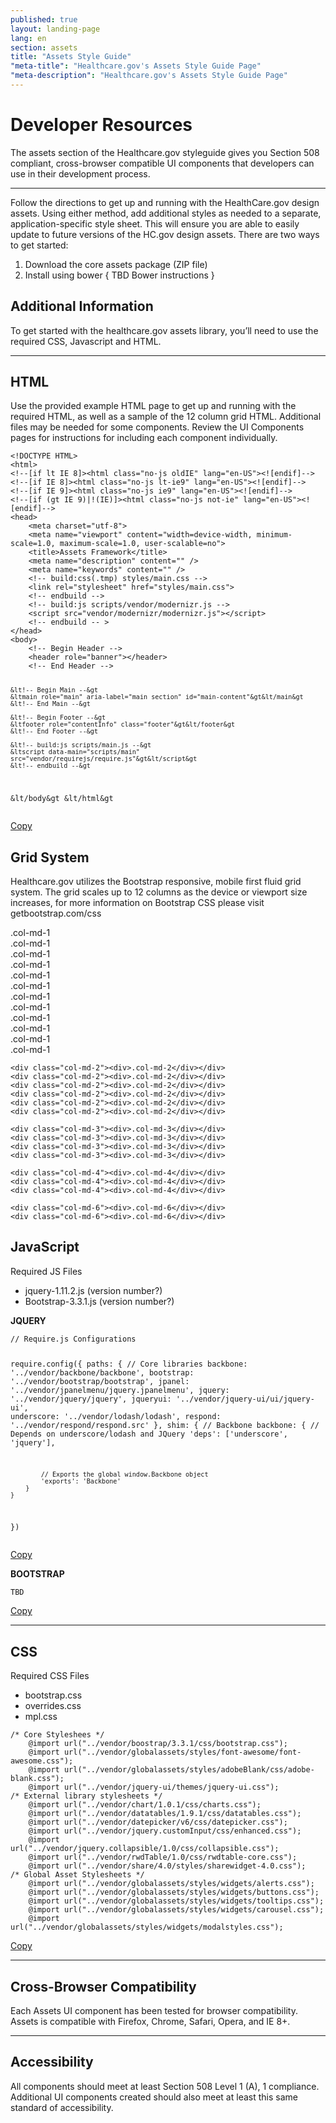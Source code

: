 ```yaml
---
published: true
layout: landing-page
lang: en
section: assets
title: "Assets Style Guide"
"meta-title": "Healthcare.gov's Assets Style Guide Page"
"meta-description": "Healthcare.gov's Assets Style Guide Page"
---
```


# Developer Resources

<div class="intro">
The assets section of the Healthcare.gov styleguide gives you Section 508 compliant, cross-browser compatible UI components that developers can use in their development process.
</div>

<hr class="hr" />

Follow the directions to get up and running with the HealthCare.gov design assets. Using either method, add additional styles as needed to a separate, application-specific style sheet. This will ensure you are able to easily update to future versions of the HC.gov design assets. There are two ways to get started:

1. Download the core assets package (ZIP file)
2. Install using bower { TBD Bower instructions }

## Additional Information

To get started with the healthcare.gov assets library, you’ll need to use the required CSS, Javascript and HTML.

* * *

## HTML

Use the provided example HTML page to get up and running with the required HTML, as well as a sample of the 12 column grid HTML. Additional files may be needed for some components. Review the UI Components pages for instructions for including each component individually.

<div class="code-wrapper">
<pre>
<code id="html-code">&lt!DOCTYPE HTML&gt
&lthtml&gt
&lt!--[if lt IE 8]&gt&lthtml class="no-js oldIE" lang="en-US"&gt&lt![endif]--&gt
&lt!--[if IE 8]&gt&lthtml class="no-js lt-ie9" lang="en-US"&gt&lt![endif]--&gt
&lt!--[if IE 9]&gt&lthtml class="no-js ie9" lang="en-US"&gt&lt![endif]--&gt
&lt!--[if (gt IE 9)|!(IE)]&gt&lthtml class="no-js not-ie" lang="en-US"&gt&lt![endif]--&gt
&lthead&gt
	&ltmeta charset="utf-8"&gt
	&ltmeta name="viewport" content="width=device-width, minimum-scale=1.0, maximum-scale=1.0, user-scalable=no"&gt
	&lttitle&gtAssets Framework&lt/title&gt
	&ltmeta name="description" content="" /&gt
	&ltmeta name="keywords" content="" /&gt
	&lt!-- build:css(.tmp) styles/main.css --&gt
	&ltlink rel="stylesheet" href="styles/main.css"&gt
	&lt!-- endbuild --&gt
	&lt!-- build:js scripts/vendor/modernizr.js --&gt
	&ltscript src="vendor/modernizr/modernizr.js"&gt&lt/script&gt
	&lt!-- endbuild -- &gt
&lt/head&gt
&ltbody&gt
	&lt!-- Begin Header --&gt
	&ltheader role="banner"&gt&lt/header&gt
	&lt!-- End Header --&gt

	&lt!-- Begin Main --&gt
	&ltmain role="main" aria-label="main section" id="main-content"&gt&lt/main&gt
	&lt!-- End Main --&gt

	&lt!-- Begin Footer --&gt
	&ltfooter role="contentInfo" class="footer"&gt&lt/footer&gt
	&lt!-- End Footer --&gt

	&lt!-- build:js scripts/main.js --&gt
	&ltscript data-main="scripts/main" src="vendor/requirejs/require.js"&gt&lt/script&gt
	&lt!-- endbuild --&gt
&lt/body&gt
&lt/html&gt
</code></pre>
<a href="" class="copy-button" title="Click to copy me." data-clipboard-target="html-code">Copy</a>
</div>

## Grid System

Healthcare.gov utilizes the Bootstrap responsive, mobile first fluid grid system. The grid scales up to 12 columns as the device or viewport size increases, for more information on Bootstrap CSS please visit getbootstrap.com/css

<div class="grid-display clearfix">
	<div class="col-md-1"><div>.col-md-1</div></div>
	<div class="col-md-1"><div>.col-md-1</div></div>
	<div class="col-md-1"><div>.col-md-1</div></div>
	<div class="col-md-1"><div>.col-md-1</div></div>
	<div class="col-md-1"><div>.col-md-1</div></div>
	<div class="col-md-1"><div>.col-md-1</div></div>
	<div class="col-md-1"><div>.col-md-1</div></div>
	<div class="col-md-1"><div>.col-md-1</div></div>
	<div class="col-md-1"><div>.col-md-1</div></div>
	<div class="col-md-1"><div>.col-md-1</div></div>
	<div class="col-md-1"><div>.col-md-1</div></div>
	<div class="col-md-1"><div>.col-md-1</div></div>

	<div class="col-md-2"><div>.col-md-2</div></div>
	<div class="col-md-2"><div>.col-md-2</div></div>
	<div class="col-md-2"><div>.col-md-2</div></div>
	<div class="col-md-2"><div>.col-md-2</div></div>
	<div class="col-md-2"><div>.col-md-2</div></div>
	<div class="col-md-2"><div>.col-md-2</div></div>

	<div class="col-md-3"><div>.col-md-3</div></div>
	<div class="col-md-3"><div>.col-md-3</div></div>
	<div class="col-md-3"><div>.col-md-3</div></div>
	<div class="col-md-3"><div>.col-md-3</div></div>

	<div class="col-md-4"><div>.col-md-4</div></div>
	<div class="col-md-4"><div>.col-md-4</div></div>
	<div class="col-md-4"><div>.col-md-4</div></div>

	<div class="col-md-6"><div>.col-md-6</div></div>
	<div class="col-md-6"><div>.col-md-6</div></div>
</div>

## JavaScript

Required JS Files
- jquery-1.11.2.js (version number?)
- Bootstrap-3.3.1.js (version number?)

**JQUERY**
<div class="code-wrapper">
<pre>
<code id="js-code">// Require.js Configurations

require.config({
	paths: {
		// Core libraries
		backbone: '../vendor/backbone/backbone',
		bootstrap: '../vendor/bootstrap/bootstrap',
		jpanel: '../vendor/jpanelmenu/jquery.jpanelmenu',
		jquery: '../vendor/jquery/jquery',
		jqueryui: '../vendor/jquery-ui/ui/jquery-ui',
		underscore: '../vendor/lodash/lodash',
		respond: '../vendor/respond/respond.src'
	},
	shim: {
		// Backbone
		backbone: {
			// Depends on underscore/lodash and JQuery
			'deps': ['underscore', 'jquery'],

			// Exports the global window.Backbone object
			'exports': 'Backbone'
		}
	}
})
</code></pre>
<a href="" class="copy-button" title="Click to copy me." data-clipboard-target="js-code">Copy</a>
</div>

**BOOTSTRAP**
<div class="code-wrapper">
<pre>
<code id="bootstrap-code">TBD
</code></pre>
<a href="" class="copy-button" title="Click to copy me." data-clipboard-target="bootstrap-code">Copy</a>
</div>

* * *

## CSS

Required CSS Files
- bootstrap.css
- overrides.css
- mpl.css

<div class="code-wrapper">
<pre>
<code id="css-code">/* Core Styleshees */
	@import url("../vendor/boostrap/3.3.1/css/bootstrap.css");
	@import url("../vendor/globalassets/styles/font-awesome/font-awesome.css");
	@import url("../vendor/globalassets/styles/adobeBlank/css/adobe-blank.css");
	@import url("../vendor/jquery-ui/themes/jquery-ui.css");
/* External library stylesheets */
	@import url("../vendor/chart/1.0.1/css/charts.css");
	@import url("../vendor/datatables/1.9.1/css/datatables.css");
	@import url("../vendor/datepicker/v6/css/datepicker.css");
	@import url("../vendor/jquery.customInput/css/enhanced.css");
	@import url("../vendor/jquery.collapsible/1.0/css/collapsible.css");
	@import url("../vendor/rwdTable/1.0/css/rwdtable-core.css");
	@import url("../vendor/share/4.0/styles/sharewidget-4.0.css");
/* Global Asset Stylesheets */
	@import url("../vendor/globalassets/styles/widgets/alerts.css");
	@import url("../vendor/globalassets/styles/widgets/buttons.css");
	@import url("../vendor/globalassets/styles/widgets/tooltips.css");
	@import url("../vendor/globalassets/styles/widgets/carousel.css");
	@import url("../vendor/globalassets/styles/widgets/modalstyles.css");
</code></pre>
<a href="" class="copy-button" title="Click to copy me." data-clipboard-target="css-code">Copy</a>
</div>

* * *

## Cross-Browser Compatibility

Each Assets UI component has been tested for browser compatibility. Assets is compatible with Firefox, Chrome, Safari, Opera, and IE 8+.

* * *

## Accessibility

All components should meet at least Section 508 Level 1 (A), 1 compliance. Additional UI components created should also meet at least this same standard of accessibility.